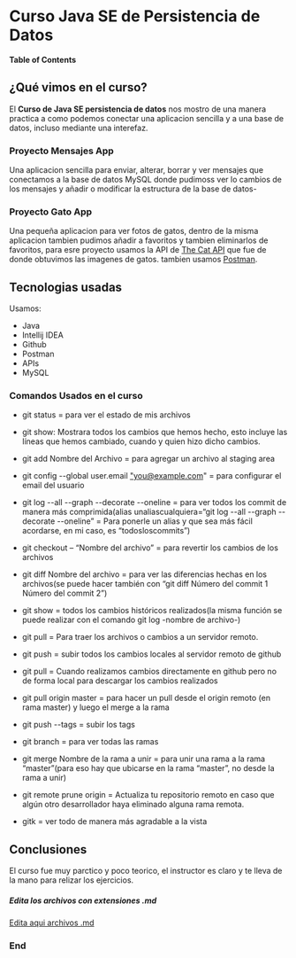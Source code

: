 # Curso Java SE de Persistencia de Datos
**Table of Contents**

## ¿Qué vimos en el curso?  
El **Curso  de Java SE persistencia de datos** nos mostro de una manera practica a como podemos conectar una aplicacion sencilla y a una base de datos, incluso mediante una interefaz.

### Proyecto Mensajes App
Una aplicacion sencilla para enviar, alterar, borrar y ver mensajes que conectamos a la base de datos MySQL donde pudimoss ver lo cambios de los mensajes y añadir o modificar la estructura de la base de datos-

### Proyecto Gato App
Una pequeña aplicacion para ver fotos de gatos, dentro de la misma aplicacion tambien pudimos añadir a favoritos y tambien eliminarlos de favoritos, para esre proyecto usamos la API de [The Cat API](https://thecatapi.com/) que fue de donde obtuvimos las imagenes de gatos. tambien usamos [Postman](https://universal-star-34941.postman.co/tea).

## Tecnologias usadas
Usamos:
- Java
- Intellij IDEA
- Github
- Postman
- APIs
- MySQL

### Comandos Usados en el curso
- git status = para ver el estado de mis archivos

- git show: Mostrara todos los cambios que hemos hecho, esto incluye las líneas que hemos cambiado, cuando y quien hizo dicho cambios.

- git add Nombre del Archivo = para agregar un archivo al staging area

- git config --global user.email ["you@example.com](mailto:%22you@example.com)" = para configurar el email del usuario

- git log --all --graph --decorate --oneline = para ver todos los commit de manera más comprimida(alias unaliascualquiera=“git log --all --graph --decorate --oneline” = Para ponerle un alias y que sea más fácil acordarse, en mi caso, es “todosloscommits”)

- git checkout – “Nombre del archivo” = para revertir los cambios de los archivos

- git diff Nombre del archivo = para ver las diferencias hechas en los archivos(se puede hacer también con “git diff Número del commit 1 Número del commit 2”)

- git show = todos los cambios históricos realizados(la misma función se puede realizar con el comando git log -nombre de archivo-)

- git pull = Para traer los archivos o cambios a un servidor remoto.

- git push = subir todos los cambios locales al servidor remoto de github

- git pull = Cuando realizamos cambios directamente en github pero no de forma local para descargar los cambios realizados

- git pull origin master = para hacer un pull desde el origin remoto (en rama master) y luego el merge a la rama

- git push --tags = subir los tags

- git branch = para ver todas las ramas

- git merge Nombre de la rama a unir = para unir una rama a la rama “master”(para eso hay que ubicarse en la rama “master”, no desde la rama a unir)

- git remote prune origin = Actualiza tu repositorio remoto en caso que algún otro desarrollador haya eliminado alguna rama remota.

- gitk = ver todo de manera más agradable a la vista


## Conclusiones
El curso fue muy parctico y poco teorico, el instructor es claro y te lleva de la mano para relizar los ejercicios.

##### Edita los archivos con extensiones **.md**
[Edita aqui archivos .md](https://pandao.github.io/editor.md/en.html#H2%20Header%20(Underline))

### End
